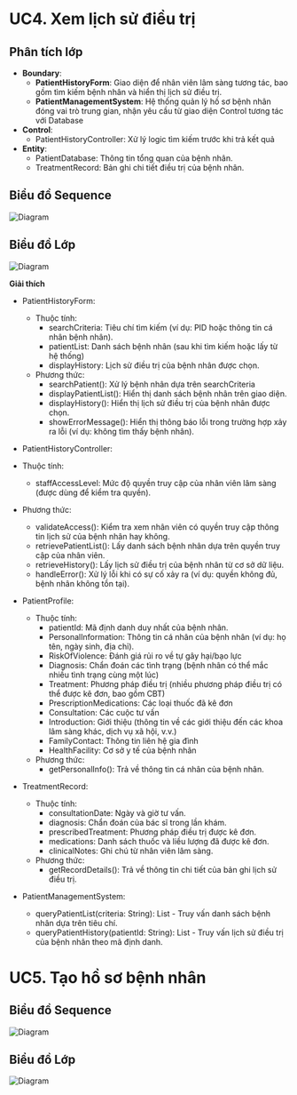 # UC4. Xem lịch sử điều trị

## Phân tích lớp
- **Boundary**:
  - **PatientHistoryForm**: Giao diện để nhân viên lâm sàng tương tác, bao gồm tìm kiếm bệnh nhân và hiển thị lịch sử điều trị.
  - **PatientManagementSystem**: Hệ thống quản lý hồ sơ bệnh nhân đóng vai trò trung gian, nhận yêu cầu từ giao diện Control tương tác với Database
- **Control**:
  - PatientHistoryController: Xử lý logic tìm kiếm trước khi trả kết quả
- **Entity**:
  - PatientDatabase: Thông tin tổng quan của bệnh nhân.
  - TreatmentRecord: Bản ghi chi tiết điều trị của bệnh nhân.

## Biểu đồ Sequence
![Diagram](https://www.planttext.com/plantuml/png/n9N1RjD048Rl-nIZtlC2KOKg5Q5Ug12D41mtwsrsXJs6zRZ2nog77Y8EVG9KK8KeL5muUGyzEE8zvWbu1UH63OdjfKugnDNh-UVVVpxD_l8tUnb9HtaI2waeTN1ege_umbPN23A38vB7nsASvXX9Ly0pILOZ7TYCKbSyILqYL8haqhXnjB_u6clNAdugKKvqef6EYenq8ZIIfUNnOqboB3DzztdajAJwx-TQfIuIujOI31vrc1d2lc7_7a4PzbyKu7oA4zXvgHE8sS-KWOpzzOveLxRr_jnW2A-ggnmKbvzpYBcyB22IQ22hBfI1CVipD81rR28aiIBVl7xjEI_OJn78Sddp1efbDn6eMP6xYsi88vSNSCBb9ORi0R7_2khdHHt31uZOVuVOiZyBDzeT3BewSVa9JjYVRXx4Yc0xYKF3vNNGVjVOLkGwvdPW5xaQzhEWwj-16bNV4dXT3oQvrqnVXgYVvd_3Xqpr0oT05ZljRGn9G0_YsotpDfSFvEKUlrloqiDrhrsqLZm_Pp-5T-iB2URdblrf3kJOpnw-dVfA_rF06djx3R2WmIqtL4Ul9NnRXB7RWxcDnhS1TM7T1MjjgGLiZJUkKRkdCQgV-Dy0003__mC0)


## Biểu đồ Lớp

![Diagram](https://www.planttext.com/plantuml/png/d5GxRjj04ErvYYcLGXSW0iE0v202eaImZVJhvOWSUBchx0wL284B8qKALxb2KWGma2wLMAYGBy8Jv0e1oQNCrIT56YwmR_RDU_FXdt9pxbXOBd8LIIMSWvbWGisloR6ngrV6vl0v0XY2Gs5bDhB4Q4b035TiIQSDjcWVlI7744DzlFGyPmsUa5ieiSB4qtP1rnO5vwZv4gMnIHqCFf5_FtW1CImD9GtaUJnMKnp5VPOGSvdvU66jiLDqJgGuoDkpCx8BlekEbc9aD5kZ5Dgc800MsH8kSL_Dlls3o4wUhzeawKiuNPTCw4HXOs60zJU6YqyI5qn6dnG_isPE2dqF9mbgfZcX3TetG-kC5cgYvyRceYOCy4joj-_cxyaer183Q4mYrSQH2svt-iCq5fsqr0YUOaAooUIyv-URTcP6Hhj2iLVJXFIlsg19tPEaa7kI0LBalgkcCHxUbUWwhBAlaUmb6Gj6YA4-_1nxjtlZtngxmMH76GRapsv3G2hI98LwQnW3g77GwXeZ2rBkg0NVvQdG8iKwxzNACROh2_2XG1iiY_JRUp1mmRZsd_t7hDv5qP6Vo71uTdgXOaX9662grfj5T3Aint7WE0QP5Qkg_A8z3QosZmN8Qlspw1WF7lK8kqM9WMsr_W7Bghm7phQ_TGfC6cwgyglEG6VRx_gVVFjJ5H2ggdoG6RYg_0LFtwWgxuiQBXywoav6GtM4Iz7sKSDjjTvmT8uwgN_SVm400F__0m00)

**Giải thích**
- PatientHistoryForm:
  - Thuộc tính:
    - searchCriteria: Tiêu chí tìm kiếm (ví dụ: PID hoặc thông tin cá nhân bệnh nhân).
    - patientList: Danh sách bệnh nhân (sau khi tìm kiếm hoặc lấy từ hệ thống)
    - displayHistory: Lịch sử điều trị của bệnh nhân được chọn.
  -	Phương thức:
    -	searchPatient(): Xử lý bệnh nhân dựa trên searchCriteria
    -	displayPatientList(): Hiển thị danh sách bệnh nhân trên giao diện.
    -	displayHistory(): Hiển thị lịch sử điều trị của bệnh nhân được chọn.
    -	showErrorMessage(): Hiển thị thông báo lỗi trong trường hợp xảy ra lỗi (ví dụ: không tìm thấy bệnh nhân).
-	PatientHistoryController:
  -	Thuộc tính:
    -	staffAccessLevel: Mức độ quyền truy cập của nhân viên lâm sàng (được dùng để kiểm tra quyền).
  -	Phương thức:
    - validateAccess(): Kiểm tra xem nhân viên có quyền truy cập thông tin lịch sử của bệnh nhân hay không.
    - retrievePatientList(): Lấy danh sách bệnh nhân dựa trên quyền truy cập của nhân viên.
    - retrieveHistory(): Lấy lịch sử điều trị của bệnh nhân từ cơ sở dữ liệu.
    - handleError(): Xử lý lỗi khi có sự cố xảy ra (ví dụ: quyền không đủ, bệnh nhân không tồn tại).
- PatientProfile:
  - Thuộc tính:
    - patientId: Mã định danh duy nhất của bệnh nhân.
    - PersonalInformation: Thông tin cá nhân của bệnh nhân (ví dụ: họ tên, ngày sinh, địa chỉ).
    - RiskOfViolence: Đánh giá rủi ro về tự gây hại/bạo lực
    - Diagnosis: Chẩn đoán các tình trạng (bệnh nhân có thể mắc nhiều tình trạng cùng một lúc)
    - Treatment: Phương pháp điều trị (nhiều phương pháp điều trị có thể được kê đơn, bao gồm CBT)
    - PrescriptionMedications: Các loại thuốc đã kê đơn
    - Consultation: Các cuộc tư vấn
    - Introduction: Giới thiệu (thông tin về các giới thiệu đến các khoa lâm sàng khác, dịch vụ xã hội, v.v.)
    - FamilyContact: Thông tin liên hệ gia đình
    - HealthFacility: Cơ sở y tế của bệnh nhân
  - Phương thức:
    - getPersonalInfo(): Trả về thông tin cá nhân của bệnh nhân.

- TreatmentRecord:
  - Thuộc tính:
    - consultationDate: Ngày và giờ tư vấn.
    - diagnosis: Chẩn đoán của bác sĩ trong lần khám.
    - prescribedTreatment: Phương pháp điều trị được kê đơn.
    - medications: Danh sách thuốc và liều lượng đã được kê đơn.
    - clinicalNotes: Ghi chú từ nhân viên lâm sàng.
  - Phương thức:
    - getRecordDetails(): Trả về thông tin chi tiết của bản ghi lịch sử điều trị.
- PatientManagementSystem:
  - queryPatientList(criteria: String): List<Patient> - Truy vấn danh sách bệnh nhân dựa trên tiêu chí.
  - queryPatientHistory(patientId: String): List<TreatmentRecord> - Truy vấn lịch sử điều trị của bệnh nhân theo mã định danh.

# UC5. Tạo hồ sơ bệnh nhân

## Biểu đồ Sequence
![Diagram](https://www.planttext.com/plantuml/png/d5InRjim4Dtv5Mzi1_-0Xo10sZf06YDeZ08TQOasYKXaAb41F1OTCdGAEdJeKAiU2WGD6Y2TnC432_y7lw2_K51oAicEtA2J8DwxUtVl7ldRBFTJJHETnH6XWLO9Xjn-bQ-5lPQWAKurdKp8M6KofCaC9rGB9lKh5gWaVA6Is6FybmHAwaH5RSH1THYnnEFgFyAa5lflkPD4JKJ4F6PzyhoCR_4UKqcdB6PIdyvIpKhsZX0XPUlexPNzzN7ip1TC1LK8XJEN4fAxukOScjkVSWej92a7wkrLG_TnA9nvBw6vCnymyR7j548ZZGDxXzWkC3ma0B11FAoI6e1xdbgGFWREt8WcgA5TRwzhoZwEV9CnT4ARoLrwRP2E4bSiSE7CEvovOgdnDlC7sdwFSIPSiOpnHBfYcI6mTqyVQAkQi2LKBGx6NcSEwHtLAiIYbE6e0WPjyHuvzXjxdI5mnRSCsXMvAakq-69dFel_56D7iN_Etv7BPBXboU6cdLg9fDic3GC-g5TrVVeObTBykdBcIa2lRfrPo6cRP6V-mEQosLvWytLQwVjdpln0v6zJ1kxCuXoHCvVTQxml-t9rctLEZNfZ5Nwd3mQygGOkx5mXMEL8_MqFw_ugousuDtMJ-t4xZPpv97nnp6hVSMNd7b2-9jL-suNMpyYe8XlRNAszoftvY7IL-pxcaYFm0BBFPEYVuJy0003__mC0)
## Biểu đồ Lớp

![Diagram](https://www.planttext.com/plantuml/png/Z5J1Rjim3BtxAtHiWGQx6qDHe44m0qiMDEdkZ4Gxn6Gf4-aCmT0lss6Vj5yO5Dk9vQH5V2FvnFVqIFdVdxzFB12agMscBJ2h9GYXanVKFfYP3xNwdQduaTirCWM1lCUq-GgbYuk8kBiVrGtnpi9XrMYDp7DaXWeZQk_9P6_PDTvdxoHuQp7qx3eW22QWkrqRdVWUr1R1odO6cYp98LTValX1bL2JFSJke2LNis5udwkDznR1jOmCUrpxUE4DC5wG3U3ZEyp1GOKrEbaTMF3aOEpOGJvgrxdgC83WgwEVJN-gCD4tba2kkc1T1b-InIFPH1K6dL1967ArQW_4z183UmUsSAKFDGXvbzHVY7zyAx-Jj-Wq9gKfGUKy4oVPTPnBl6fA4v1re5tiFqT3-iZ4kVfAB9_FcSSZ-jaxRgnqQewGOQe55N4ZJAD7afK2OoWcmIwy89_yYRKzM3BdlOd3l1iv3SnKkTRcw_wcIzGFi-pYmYICf_m2QamhO4n0JWMgtTOxN3Jr9WvgMAXGUief2f3bg2tLSjQORFBfpRJXMA6xK1RG7frU-ywe6pLY3MJJLEzu9oNksT3njoox_C5C9e_lFlzShT0PLWO4bFZiFToWntpy_FAuF1X02wjV9DjRclIlALUlZFpXYT5-t70YdLPwu4BzLL4hs2D_cg7eBRRcPDaJEXF_u_y1003__mC0)
